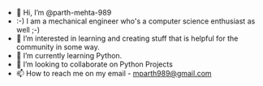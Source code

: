 - 👋 Hi, I’m @parth-mehta-989
 - :-) I am a mechanical engineer who's a computer science enthusiast as well ;-)
- 👀 I’m interested in learning and creating stuff that is helpful for the community in some way.
- 🌱 I’m currently learning Python.
- 💞️ I’m looking to collaborate on Python Projects
- 📫 How to reach me on my email - mparth989@gmail.com

<!---
parth-mehta-989/parth-mehta-989 is a ✨ special ✨ repository because its `README.md` (this file) appears on your GitHub profile.
You can click the Preview link to take a look at your changes.
--->
